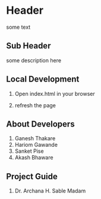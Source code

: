 # Header
some text

## Sub Header

some description here

## Local Development

1. Open index.html in your browser

2. refresh the page 

## About Developers
1. Ganesh Thakare
2. Hariom Gawande
3. Sanket Pise
4. Akash Bhaware

## Project Guide
1. Dr. Archana H. Sable Madam
